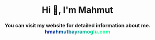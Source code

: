 
<style>

a{
    background: -webkit-linear-gradient(
45deg
, #09009f, #00ff95 80%);
    -webkit-background-clip: text;
    -webkit-text-fill-color: transparent;
}
</style>

<h1 align="center">Hi 👋, I'm Mahmut</h1>
<h3 align="center">You can visit my website for detailed information about me. <br>  <a href="https://hmahmutbayramoglu.com" target="_blank">hmahmutbayramoglu.com</a></h3>


 
 
